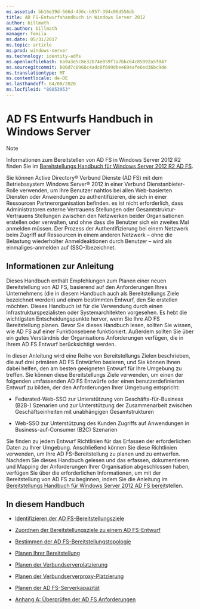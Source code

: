 ```yaml
---
ms.assetid: bb16e39d-566d-436c-b957-394c06d556db
title: AD FS-Entwurfshandbuch in Windows Server 2012
author: billmath
ms.author: billmath
manager: femila
ms.date: 05/31/2017
ms.topic: article
ms.prod: windows-server
ms.technology: identity-adfs
ms.openlocfilehash: 6a9a3e5c8e32b74e059f7a7bbc64c85092a5f047
ms.sourcegitcommit: b00d7c8968c4adc8f699dbee694afe6ed36bc9de
ms.translationtype: MT
ms.contentlocale: de-DE
ms.lasthandoff: 04/08/2020
ms.locfileid: "80853953"
---
```

# <a name="ad-fs-design-guide-in-windows-server"></a>AD FS Entwurfs Handbuch in Windows Server 


  
> [!NOTE]  
> Informationen zum Bereitstellen von AD FS in Windows Server 2012 R2 finden Sie im [Bereitstellungs Handbuch für Windows Server 2012 R2 AD FS](../../ad-fs/deployment/Windows-Server-2012-R2-AD-FS-Deployment-Guide.md).  
  
Sie können Active Directory&reg; Verbund Dienste \(AD FS\) mit dem Betriebssystem Windows Server&reg; 2012 in einer Verbund Dienstanbieter-Rolle verwenden, um Ihre Benutzer nahtlos bei allen Web\-basierten Diensten oder Anwendungen zu authentifizieren, die sich in einer Ressourcen Partnerorganisation befinden. es ist nicht erforderlich, dass Administratoren externe Vertrauens Stellungen oder Gesamtstruktur-Vertrauens Stellungen zwischen den Netzwerken beider Organisationen erstellen oder verwalten, und ohne dass die Benutzer sich ein zweites Mal anmelden müssen. Der Prozess der Authentifizierung bei einem Netzwerk beim Zugriff auf Ressourcen in einem anderen Netzwerk – ohne die Belastung wiederholter Anmeldeaktionen durch Benutzer – wird als einmaliges\-anmelden auf \(SSO-\)bezeichnet.  
  
## <a name="about-this-guide"></a>Informationen zur Anleitung  
Dieses Handbuch enthält Empfehlungen zum Planen einer neuen Bereitstellung von AD FS, basierend auf den Anforderungen Ihres Unternehmens \(die in diesem Handbuch auch als Bereitstellungs Ziele bezeichnet werden\) und einem bestimmten Entwurf, den Sie erstellen möchten. Dieses Handbuch ist für die Verwendung durch einen Infrastrukturspezialisten oder Systemarchitekten vorgesehen. Es hebt die wichtigsten Entscheidungspunkte hervor, wenn Sie Ihre AD FS Bereitstellung planen. Bevor Sie dieses Handbuch lesen, sollten Sie wissen, wie AD FS auf einer Funktionsebene funktioniert. Außerdem sollten Sie über ein gutes Verständnis der Organisations Anforderungen verfügen, die in Ihrem AD FS Entwurf berücksichtigt werden.  
  
In dieser Anleitung wird eine Reihe von Bereitstellungs Zielen beschrieben, die auf drei primären AD FS Entwürfen basieren, und Sie können Ihnen dabei helfen, den am besten geeigneten Entwurf für Ihre Umgebung zu treffen. Sie können diese Bereitstellungs Ziele verwenden, um einen der folgenden umfassenden AD FS Entwürfe oder einen benutzerdefinierten Entwurf zu bilden, der den Anforderungen Ihrer Umgebung entspricht:  
  
-   Federated-Web-SSO zur Unterstützung von Geschäfts\-für\-Business \(B2B-\) Szenarien und zur Unterstützung der Zusammenarbeit zwischen Geschäftseinheiten mit unabhängigen Gesamtstrukturen  
  
-   Web-SSO zur Unterstützung des Kunden Zugriffs auf Anwendungen in Business\-auf\-Consumer \(B2C\) Szenarien  
  
Sie finden zu jedem Entwurf Richtlinien für das Erfassen der erforderlichen Daten zu Ihrer Umgebung. Anschließend können Sie diese Richtlinien verwenden, um Ihre AD FS-Bereitstellung zu planen und zu entwerfen. Nachdem Sie dieses Handbuch gelesen und das erfassen, dokumentieren und Mapping der Anforderungen Ihrer Organisation abgeschlossen haben, verfügen Sie über die erforderlichen Informationen, um mit der Bereitstellung von AD FS zu beginnen, indem Sie die Anleitung im [Bereitstellungs Handbuch für Windows Server 2012 AD FS bereit](../../ad-fs/deployment/Windows-Server-2012-AD-FS-Deployment-Guide.md)stellen.  
  
## <a name="in-this-guide"></a>In diesem Handbuch  
  
-   [Identifizieren der AD FS-Bereitstellungsziele](Identifying-Your-AD-FS-Deployment-Goals.md)  
  
-   [Zuordnen der Bereitstellungsziele zu einem AD FS-Entwurf](Mapping-Your-Deployment-Goals-to-an-AD-FS-Design.md)  
  
-   [Bestimmen der AD FS-Bereitstellungstopologie](Determine-Your-AD-FS-Deployment-Topology.md)  
  
-   [Planen Ihrer Bereitstellung](Planning-Your-Deployment.md)  
  
-   [Planen der Verbundserverplatzierung](Planning-Federation-Server-Placement.md)  
  
-   [Planen der Verbundserverproxy-Platzierung](Planning-Federation-Server-Proxy-Placement.md)  
  
-   [Planen der AD FS-Serverkapazität](Planning-for-AD-FS-Server-Capacity.md)  
  
-   [Anhang A: Überprüfen der AD FS Anforderungen](Appendix-A--Reviewing-AD-FS-Requirements.md)  
  

